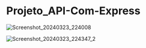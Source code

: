 # Projeto_API-Com-Express
![Screenshot_20240323_224008](https://github.com/RobsonMendes37/Projeto_API-Com-Express/assets/111722533/54a9f7c5-e3ac-487e-8b99-0642bf882deb)

![Screenshot_20240323_224347_2](https://github.com/RobsonMendes37/Projeto_API-Com-Express/assets/111722533/4812d73d-c85e-4a30-a7d4-6fa6b5292af5)
